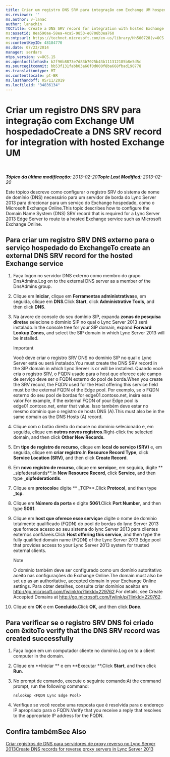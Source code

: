 ```yaml
---
title: Criar um registro DNS SRV para integração com Exchange UM hospedado
ms.reviewer: ''
ms.author: v-lanac
author: lanachin
TOCTitle: Create a DNS SRV record for integration with hosted Exchange UM
ms:assetid: 8ea590ae-58ea-4ca5-9853-e0708b3ea760
ms:mtpsurl: https://technet.microsoft.com/en-us/library/Hh500728(v=OCS.15)
ms:contentKeyID: 48184770
ms.date: 07/23/2014
manager: serdars
mtps_version: v=OCS.15
ms.openlocfilehash: b2f96b8873e7d83b7025b43b111312185b8e5d5c
ms.sourcegitcommit: bb53f131fabb03a66f0d000f8ba668fbad190778
ms.translationtype: MT
ms.contentlocale: pt-BR
ms.lasthandoff: 05/11/2019
ms.locfileid: "34836134"
---
```

<div data-xmlns="http://www.w3.org/1999/xhtml">

<div class="topic" data-xmlns="http://www.w3.org/1999/xhtml" data-msxsl="urn:schemas-microsoft-com:xslt" data-cs="http://msdn.microsoft.com/en-us/">

<div data-asp="http://msdn2.microsoft.com/asp">

# <a name="create-a-dns-srv-record-for-integration-with-hosted-exchange-um"></a><span data-ttu-id="25511-102">Criar um registro DNS SRV para integração com Exchange UM hospedado</span><span class="sxs-lookup"><span data-stu-id="25511-102">Create a DNS SRV record for integration with hosted Exchange UM</span></span>

</div>

<div id="mainSection">

<div id="mainBody">

<span> </span>

<span data-ttu-id="25511-103">_**Tópico da última modificação:** 2013-02-20_</span><span class="sxs-lookup"><span data-stu-id="25511-103">_**Topic Last Modified:** 2013-02-20_</span></span>

<span data-ttu-id="25511-104">Este tópico descreve como configurar o registro SRV do sistema de nome de domínio (DNS) necessário para um servidor de borda do Lync Server 2013 para direcionar para um serviço do Exchange hospedado, como o Microsoft Exchange Online.</span><span class="sxs-lookup"><span data-stu-id="25511-104">This topic describes how to configure the Domain Name System (DNS) SRV record that is required for a Lync Server 2013 Edge Server to route to a hosted Exchange service such as Microsoft Exchange Online.</span></span>

<div>

## <a name="to-create-an-external-dns-srv-record-for-the-hosted-exchange-service"></a><span data-ttu-id="25511-105">Para criar um registro SRV DNS externo para o serviço hospedado do Exchange</span><span class="sxs-lookup"><span data-stu-id="25511-105">To create an external DNS SRV record for the hosted Exchange service</span></span>

1.  <span data-ttu-id="25511-106">Faça logon no servidor DNS externo como membro do grupo DnsAdmins.</span><span class="sxs-lookup"><span data-stu-id="25511-106">Log on to the external DNS server as a member of the DnsAdmins group.</span></span>

2.  <span data-ttu-id="25511-107">Clique em **Iniciar**, clique em **Ferramentas administrativas**e, em seguida, clique em **DNS**.</span><span class="sxs-lookup"><span data-stu-id="25511-107">Click **Start**, click **Administrative Tools**, and then click **DNS**.</span></span>

3.  <span data-ttu-id="25511-108">Na árvore de console do seu domínio SIP, expanda **zonas de pesquisa direta**e selecione o domínio SIP no qual o Lync Server 2013 será instalado.</span><span class="sxs-lookup"><span data-stu-id="25511-108">In the console tree for your SIP domain, expand **Forward Lookup Zones**, and select the SIP domain in which Lync Server 2013 will be installed.</span></span>
    
    <div>
    

    > [!IMPORTANT]
    > <span data-ttu-id="25511-109">Você deve criar o registro SRV DNS no domínio SIP no qual o Lync Server está ou será instalado.</span><span class="sxs-lookup"><span data-stu-id="25511-109">You must create the DNS SRV record in the SIP domain in which Lync Server is or will be installed.</span></span> <span data-ttu-id="25511-110">Quando você cria o registro SRV, o FQDN usado para o host que oferece este campo de serviço deve ser o FQDN externo do pool de borda.</span><span class="sxs-lookup"><span data-stu-id="25511-110">When you create the SRV record, the FQDN used for the Host offering this service field must be the external FQDN of the Edge pool.</span></span> <span data-ttu-id="25511-111">Por exemplo, se o FQDN externo do seu pool de bordas for edge01.contoso.net, insira esse valor.</span><span class="sxs-lookup"><span data-stu-id="25511-111">For example, if the external FQDN of your Edge pool is edge01.contoso.net, enter that value.</span></span> <span data-ttu-id="25511-112">Isso também deve estar no mesmo domínio que o registro de hosts DNS (A).</span><span class="sxs-lookup"><span data-stu-id="25511-112">This must also be in the same domain as the DNS Hosts (A) record.</span></span>

    
    </div>

4.  <span data-ttu-id="25511-113">Clique com o botão direito do mouse no domínio selecionado e, em seguida, clique em **outros novos registros**.</span><span class="sxs-lookup"><span data-stu-id="25511-113">Right-click the selected domain, and then click **Other New Records**.</span></span>

5.  <span data-ttu-id="25511-114">Em **tipo de registro de recurso**, clique em **local do serviço (SRV)** e, em seguida, clique em **criar registro**.</span><span class="sxs-lookup"><span data-stu-id="25511-114">In **Resource Record Type**, click **Service Location (SRV)**, and then click **Create Record**.</span></span>

6.  <span data-ttu-id="25511-115">Em **novo registro de recurso**, clique em **serviço**e, em seguida, digite \*\* \_sipfederationtls\*\*.</span><span class="sxs-lookup"><span data-stu-id="25511-115">In **New Resource Record**, click **Service**, and then type **\_sipfederationtls**.</span></span>

7.  <span data-ttu-id="25511-116">Clique em **protocolo**e digite \*\* \_TCP\*\*.</span><span class="sxs-lookup"><span data-stu-id="25511-116">Click **Protocol**, and then type **\_tcp**.</span></span>

8.  <span data-ttu-id="25511-117">Clique em **Número da porta** e digite **5061**.</span><span class="sxs-lookup"><span data-stu-id="25511-117">Click **Port Number**, and then type **5061**.</span></span>

9.  <span data-ttu-id="25511-118">Clique em **host que oferece esse serviço**e digite o nome de domínio totalmente qualificado (FQDN) do pool de bordas do lync Server 2013 que fornece acesso ao seu sistema do lync Server 2013 para clientes externos confiáveis.</span><span class="sxs-lookup"><span data-stu-id="25511-118">Click **Host offering this service**, and then type the fully qualified domain name (FQDN) of the Lync Server 2013 Edge pool that provides access to your Lync Server 2013 system for trusted external clients.</span></span>
    
    <div>
    

    > [!NOTE]
    > <span data-ttu-id="25511-119">O domínio também deve ser configurado como um domínio autoritativo aceito nas configurações do Exchange Online.</span><span class="sxs-lookup"><span data-stu-id="25511-119">The domain must also be set up as an authoritative, accepted domain in your Exchange Online settings.</span></span> <span data-ttu-id="25511-120">Para obter detalhes, consulte criar domínios aceitos em <A href="http://go.microsoft.com/fwlink/p/?linkid=229762">http://go.microsoft.com/fwlink/p/?linkId=229762</A>.</span><span class="sxs-lookup"><span data-stu-id="25511-120">For details, see Create Accepted Domains at <A href="http://go.microsoft.com/fwlink/p/?linkid=229762">http://go.microsoft.com/fwlink/p/?linkId=229762</A>.</span></span>

    
    </div>

10. <span data-ttu-id="25511-121">Clique em **OK** e em **Concluído**.</span><span class="sxs-lookup"><span data-stu-id="25511-121">Click **OK**, and then click **Done**.</span></span>

</div>

<div>

## <a name="to-verify-that-the-dns-srv-record-was-created-successfully"></a><span data-ttu-id="25511-122">Para verificar se o registro SRV DNS foi criado com êxito</span><span class="sxs-lookup"><span data-stu-id="25511-122">To verify that the DNS SRV record was created successfully</span></span>

1.  <span data-ttu-id="25511-123">Faça logon em um computador cliente no domínio.</span><span class="sxs-lookup"><span data-stu-id="25511-123">Log on to a client computer in the domain.</span></span>

2.  <span data-ttu-id="25511-124">Clique em  \*\*Iniciar \*\* e em  \*\*Executar \*\*.</span><span class="sxs-lookup"><span data-stu-id="25511-124">Click **Start**, and then click **Run**.</span></span>

3.  <span data-ttu-id="25511-125">No prompt de comando, execute o seguinte comando:</span><span class="sxs-lookup"><span data-stu-id="25511-125">At the command prompt, run the following command:</span></span>
    
        nslookup <FQDN Lync Edge Pool>

4.  <span data-ttu-id="25511-126">Verifique se você recebe uma resposta que é resolvida para o endereço IP apropriado para o FQDN.</span><span class="sxs-lookup"><span data-stu-id="25511-126">Verify that you receive a reply that resolves to the appropriate IP address for the FQDN.</span></span>

</div>

<div>

## <a name="see-also"></a><span data-ttu-id="25511-127">Confira também</span><span class="sxs-lookup"><span data-stu-id="25511-127">See Also</span></span>


[<span data-ttu-id="25511-128">Criar registros de DNS para servidores de proxy reverso no Lync Server 2013</span><span class="sxs-lookup"><span data-stu-id="25511-128">Create DNS records for reverse proxy servers in Lync Server 2013</span></span>](lync-server-2013-create-dns-records-for-reverse-proxy-servers.md)  
  

</div>

</div>

<span> </span>

</div>

</div>

</div>

